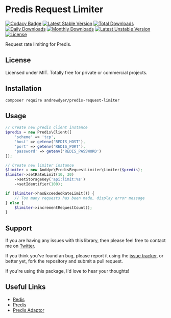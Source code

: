 # Predis Request Limiter

[![Codacy Badge](https://api.codacy.com/project/badge/Grade/a360f55ae33c445587e9a66eb4ccb115)](https://www.codacy.com/app/andrewdyer/predis-request-limiter?utm_source=github.com&amp;utm_medium=referral&amp;utm_content=andrewdyer/predis-request-limiter&amp;utm_campaign=Badge_Grade)
[![Latest Stable Version](https://poser.pugx.org/andrewdyer/predis-request-limiter/v/stable)](https://packagist.org/packages/andrewdyer/predis-request-limiter)
[![Total Downloads](https://poser.pugx.org/andrewdyer/predis-request-limiter/downloads)](https://packagist.org/packages/andrewdyer/predis-request-limiter)
[![Daily Downloads](https://poser.pugx.org/andrewdyer/predis-request-limiter/d/daily)](https://packagist.org/packages/andrewdyer/predis-request-limiter)
[![Monthly Downloads](https://poser.pugx.org/andrewdyer/predis-request-limiter/d/monthly)](https://packagist.org/packages/andrewdyer/predis-request-limiter)
[![Latest Unstable Version](https://poser.pugx.org/andrewdyer/predis-request-limiter/v/unstable)](https://packagist.org/packages/andrewdyer/predis-request-limiter)
[![License](https://poser.pugx.org/andrewdyer/predis-request-limiter/license)](https://packagist.org/packages/andrewdyer/predis-request-limiter)

Request rate limiting for Predis.

## License

Licensed under MIT. Totally free for private or commercial projects.

## Installation

```text
composer require andrewdyer/predis-request-limiter
```

## Usage

```php
// Create new predis client instance
$predis = new Predis\Client([
    'scheme' => 'tcp',
    'host' => getenv('REDIS_HOST'),
    'port' => getenv('REDIS_PORT'),
    'password' => getenv('REDIS_PASSWORD')
]);

// Create new limiter instance
$limiter = new Anddye\PredisRequestLimiter\Limiter($predis);
$limiter->setRateLimit(10, 30)
    ->setStorageKey('api:limit:%s')
    ->setIdentifier(100);

if ($limiter->hasExceededRateLimit()) {
    // Too many requests has been made, display error message
} else {
    $limiter->incrementRequestCount();
}
```

## Support
   
If you are having any issues with this library, then please feel free to contact me on [Twitter](https://twitter.com/andyer92).

If you think you've found an bug, please report it using the [issue tracker](https://github.com/andrewdyer/predis-request-limiter/issues), or better yet, fork the repository and submit a pull request.

If you're using this package, I'd love to hear your thoughts!

## Useful Links

*   [Redis](http://redis.io/)
*   [Predis](https://github.com/nrk/predis)
*   [Predis Adaptor](https://github.com/andrewdyer/predis-adaptor)
